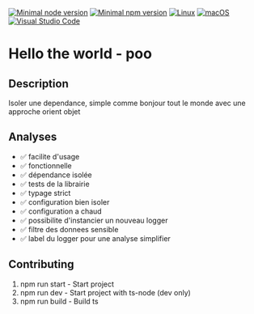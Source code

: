 [![Minimal node version](https://img.shields.io/static/v1?label=node&message=>=18.15.0&logo=node.js&color)](https://nodejs.org/about/releases/)
[![Minimal npm version](https://img.shields.io/static/v1?label=npm&message=>=8.5.5&logo=npm&color)](https://github.com/npm/cli/releases)
[![Linux](https://svgshare.com/i/Zhy.svg)](https://svgshare.com/i/Zhy.svg)
[![macOS](https://svgshare.com/i/ZjP.svg)](https://svgshare.com/i/ZjP.svg)
[![Visual Studio Code](https://img.shields.io/badge/--007ACC?logo=visual%20studio%20code&logoColor=ffffff)](https://code.visualstudio.com/)

# Hello the world - poo

## Description

Isoler une dependance, simple comme bonjour tout le monde avec une approche orient objet

## Analyses

- ✅ facilite d'usage
- ✅ fonctionnelle
- ✅ dépendance isolée
- ✅ tests de la librairie
- ✅ typage strict
- ✅ configuration bien isoler
- ✅ configuration a chaud
- ✅ possibilite d'instancier un nouveau logger
- ✅ filtre des donnees sensible
- ✅ label du logger pour une analyse simplifier

## Contributing

1. npm run start -  Start project
2. npm run dev - Start project with ts-node (dev only)
3. npm run build - Build ts
